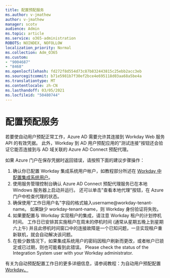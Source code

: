 ```yaml
---
title: 配置预配服务
ms.author: v-jmathew
author: v-jmathew
manager: scotv
audience: Admin
ms.topic: article
ms.service: o365-administration
ROBOTS: NOINDEX, NOFOLLOW
localization_priority: Normal
ms.collection: Adm_O365
ms.custom:
- "9004687"
- "8468"
ms.openlocfilehash: fd272f8d554d73c87b832443815c25ebb2acc3eb
ms.sourcegitcommit: b71e5981b7f30ef2bce4e695118d03aa68a5be4a
ms.translationtype: MT
ms.contentlocale: zh-CN
ms.lasthandoff: 03/05/2021
ms.locfileid: "50480744"
---
```

# <a name="configuring-the-provision-service"></a>配置预配服务

若要使自动用户预配正常工作，Azure AD 需要允许其连接到 Workday Web 服务 API 的有效凭据。 此外，Workday 到 AD 用户预配应用的"测试连接"按钮还会验证它能否连接到与 AD 域关联的 Azure AD Connect 预配代理。

如果 Azure 门户在保存凭据时返回错误，请按照下面的建议步骤操作：

1. 确认你已配置 Workday 集成系统用户帐户，如教程部分所述在 [Workday 中配置集成系统用户](https://docs.microsoft.com/azure/active-directory/saas-apps/workday-inbound-tutorial)。
2. 使用服务管理控制台确认 Azure AD Connect 预配代理服务已在本地 Windows 服务器上启动并运行。 还可以单击"查看本地代理"按钮，在 Azure 门户中检查代理的状态。
3. 确保使用"工作日用户名"字段的格式输入username@workday-tenant-name。 如果缺少 workday-tenant-name，则 Workday 身份验证将失败。
4. 如果要配置与 Workday 实现租户的集成，请注意 Workday 租户的计划停机时间。 工作日已安排其实施租户在周末的停机时间 (通常从星期五晚上到星期六上午) 并且此停机时间窗口中的连接故障是一个已知问题，一旦实现租户重新联机，就会自动解决该问题。
5. 在极少数情况下，如果集成系统用户的密码因租户刷新而更改，或者帐户已锁定或已过期，则也可能看到此错误。 Please check the status of the Integration System user with your Workday administrator.

有关为自动预配配置工作日的更多详细信息，请参阅教程：为自动用户预配配置[Workday。](https://docs.microsoft.com/azure/active-directory/saas-apps/workday-inbound-tutorial)
